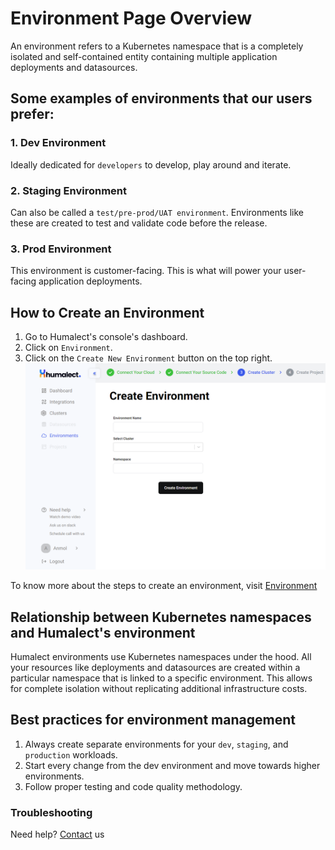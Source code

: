 # Environment Page Overview
An environment refers to a Kubernetes namespace that is a completely isolated and self-contained entity containing multiple application deployments and datasources.

## Some examples of environments that our users prefer:

### 1. Dev Environment
Ideally dedicated for `developers` to develop, play around and iterate.

### 2. Staging Environment
Can also be called a `test/pre-prod/UAT environment`. Environments like these are created to test and validate code before the release.

### 3. Prod Environment
This environment is customer-facing. This is what will power your user-facing application deployments.

## How to Create an Environment
1. Go to Humalect's console's dashboard.
2. Click on `Environment`.
3. Click on the `Create New Environment` button on the top right.
![env](./../../static/img/env.png)

To know more about the steps to create an environment, visit [Environment](./create-an-environment)

## Relationship between Kubernetes namespaces and Humalect's environment
Humalect environments use Kubernetes namespaces under the hood. All your resources like deployments and datasources are created within a particular namespace that is linked to a specific environment. This allows for complete isolation without replicating additional infrastructure costs.

## Best practices for environment management
1. Always create separate environments for your `dev`, `staging`, and `production` workloads.
2. Start every change from the dev environment and move towards higher environments.
3. Follow proper testing and code quality methodology.


### Troubleshooting
Need help? [Contact](./../Contact-us/reach-out-to-us) us

